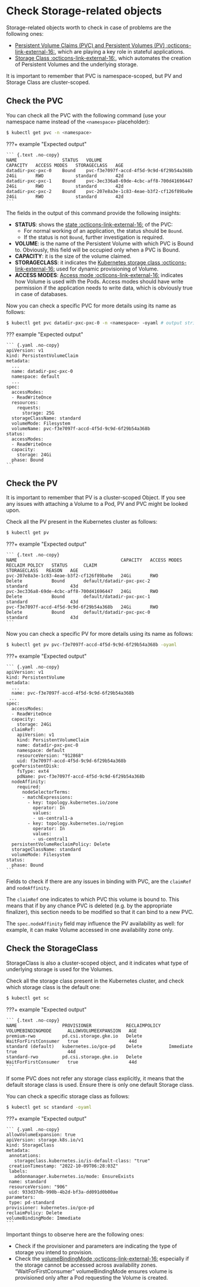 # Check Storage-related objects

Storage-related objects worth to check in case of problems are the following ones:

* [Persistent Volume Claims (PVC) and Persistent Volumes (PV) :octicons-link-external-16:](https://kubernetes.io/docs/concepts/storage/persistent-volumes/), which are playing a key role in stateful applications.
* [Storage Class :octicons-link-external-16:](https://kubernetes.io/docs/concepts/storage/storage-classes/), which automates the creation of Persistent Volumes and the underlying storage.

It is important to remember that PVC is namespace-scoped, but PV and Storage Class are cluster-scoped.

## Check the PVC

You can check all the PVC with the following command (use your namespace name instead of the `<namespace>` placeholder):

``` {.bash data-prompt="$" }
$ kubectl get pvc -n <namespace>
```

???+ example "Expected output"

    ``` {.text .no-copy}
    NAME                 STATUS   VOLUME                                     CAPACITY   ACCESS MODES   STORAGECLASS   AGE
    datadir-pxc-pxc-0    Bound    pvc-f3e7097f-accd-4f5d-9c9d-6f29b54a368b   24Gi       RWO            standard       42d
    datadir-pxc-pxc-1    Bound    pvc-3ec336a8-69de-4cbc-aff8-700d41696447   24Gi       RWO            standard       42d
    datadir-pxc-pxc-2    Bound    pvc-207e8a3e-1c83-4eae-b3f2-cf126f89ba9e   24Gi       RWO            standard       42d
    ```

The fields in the output of this command provide the following insights:

* **STATUS**: shows the [state :octicons-link-external-16:](https://kubernetes.io/docs/concepts/storage/persistent-volumes/#phase) of the PVC:
    * For normal working of an application, the status should be `Bound`.
    * If the status is not `Bound`, further investigation is required.
* **VOLUME**: is the name of the Persistent Volume with which PVC is Bound to. Obviously, this field will be occupied only when a PVC is Bound.
* **CAPACITY**: it is the size of the volume claimed.
* **STORAGECLASS**: it indicates the [Kubernetes storage class :octicons-link-external-16:](https://kubernetes.io/docs/concepts/storage/storage-classes/) used for dynamic provisioning of Volume.
* **ACCESS MODES**: [Access mode :octicons-link-external-16:](https://kubernetes.io/docs/concepts/storage/persistent-volumes/#access-modes) indicates how Volume is used with the Pods. Access modes should have write permission if the application needs to write data, which is obviously true in case of databases.

Now you can check a specific PVC for more details using its name as follows:

``` {.bash data-prompt="$" }
$ kubectl get pvc datadir-pxc-pxc-0 -n <namespace> -oyaml # output stripped for brevity, name of PVC may vary
```

??? example "Expected output"

    ``` {.yaml .no-copy}
    apiVersion: v1
    kind: PersistentVolumeClaim
    metadata:
      ...
      name: datadir-pxc-pxc-0
      namespace: default
      ...
    spec:
      accessModes:
      - ReadWriteOnce
      resources:
        requests:
          storage: 25G
      storageClassName: standard
      volumeMode: Filesystem
      volumeName: pvc-f3e7097f-accd-4f5d-9c9d-6f29b54a368b
    status:
      accessModes:
      - ReadWriteOnce
      capacity:
        storage: 24Gi
      phase: Bound
    ```

## Check the PV

It is important to remember that PV is a cluster-scoped Object. If you see any issues with attaching a Volume to a Pod, PV and PVC might be looked upon.

Check all the PV present in the Kubernetes cluster as follows:

``` {.bash data-prompt="$" }
$ kubectl get pv
```

???+ example "Expected output"

    ``` {.text .no-copy}
    NAME                                       CAPACITY   ACCESS MODES   RECLAIM POLICY   STATUS      CLAIM                                                      STORAGECLASS   REASON   AGE
    pvc-207e8a3e-1c83-4eae-b3f2-cf126f89ba9e   24Gi       RWO            Delete           Bound       default/datadir-pxc-pxc-2                                  standard                43d
    pvc-3ec336a8-69de-4cbc-aff8-700d41696447   24Gi       RWO            Delete           Bound       default/datadir-pxc-pxc-1                                  standard                43d
    pvc-f3e7097f-accd-4f5d-9c9d-6f29b54a368b   24Gi       RWO            Delete           Bound       default/datadir-pxc-pxc-0                                  standard                43d
    ```

Now you can check a specific PV for more details using its name as follows:

``` {.bash data-prompt="$" }
$ kubectl get pv pvc-f3e7097f-accd-4f5d-9c9d-6f29b54a368b -oyaml
```

???+ example "Expected output"

    ``` {.yaml .no-copy}
    apiVersion: v1
    kind: PersistentVolume
    metadata:
      ...
      name: pvc-f3e7097f-accd-4f5d-9c9d-6f29b54a368b
     ...
    spec:
      accessModes:
      - ReadWriteOnce
      capacity:
        storage: 24Gi
      claimRef:
        apiVersion: v1
        kind: PersistentVolumeClaim
        name: datadir-pxc-pxc-0
        namespace: default
        resourceVersion: "912868"
        uid: f3e7097f-accd-4f5d-9c9d-6f29b54a368b
      gcePersistentDisk:
        fsType: ext4
        pdName: pvc-f3e7097f-accd-4f5d-9c9d-6f29b54a368b
      nodeAffinity:
        required:
          nodeSelectorTerms:
          - matchExpressions:
            - key: topology.kubernetes.io/zone
              operator: In
              values:
              - us-central1-a
            - key: topology.kubernetes.io/region
              operator: In
              values:
              - us-central1
      persistentVolumeReclaimPolicy: Delete
      storageClassName: standard
      volumeMode: Filesystem
    status:
      phase: Bound
    ```

Fields to check if there are any issues in binding with PVC, are the `claimRef` and `nodeAffinity`.

The `claimRef` one indicates to which PVC this volume is bound to. This means that if by any chance PVC is deleted (e.g. by the appropriate finalizer), this section needs to be modified so that it can bind to a new PVC.

The `spec.nodeAffinity` field may influence the PV availability as well: for example, it can make Volume accessed in one availability zone only.

## Check the StorageClass

StorageClass is also a cluster-scoped object, and it indicates what type of underlying storage is used for the Volumes.

Check all the storage class present in the Kubernetes cluster, and check which storage class is the default one:

``` {.bash data-prompt="$" }
$ kubectl get sc
```

???+ example "Expected output"

    ``` {.text .no-copy}
    NAME                 PROVISIONER             RECLAIMPOLICY   VOLUMEBINDINGMODE      ALLOWVOLUMEEXPANSION   AGE
    premium-rwo          pd.csi.storage.gke.io   Delete          WaitForFirstConsumer   true                   44d
    standard (default)   kubernetes.io/gce-pd    Delete          Immediate              true                   44d
    standard-rwo         pd.csi.storage.gke.io   Delete          WaitForFirstConsumer   true                   44d
    ```

If some PVC does not refer any storage class explicitly, it means that the default storage class is used. Ensure there is only one default Storage class.

You can check a specific storage class as follows:

``` {.bash data-prompt="$" }
$ kubectl get sc standard -oyaml
```

???+ example "Expected output"

    ``` {.yaml .no-copy}
    allowVolumeExpansion: true
    apiVersion: storage.k8s.io/v1
    kind: StorageClass
    metadata:
     annotations:
       storageclass.kubernetes.io/is-default-class: "true"
     creationTimestamp: "2022-10-09T06:28:03Z"
     labels:
       addonmanager.kubernetes.io/mode: EnsureExists
     name: standard
     resourceVersion: "906"
     uid: 933d37db-990b-4b2d-bf3a-dd091d0b00ae
    parameters:
     type: pd-standard
    provisioner: kubernetes.io/gce-pd
    reclaimPolicy: Delete
    volumeBindingMode: Immediate
    ```

Important things to observe here are the following ones:

* Check if the provisioner and parameters are indicating the type of storage you intend to provision.
* Check the [volumeBindingMode :octicons-link-external-16:](https://kubernetes.io/docs/concepts/storage/storage-classes/#volume-binding-mode) especially if the storage cannot be accessed across availability zones. “WaitForFirstConsumer” volumeBindingMode ensures volume is provisioned only after a Pod requesting the Volume is created.
